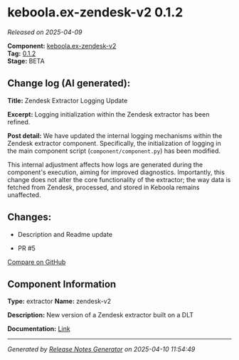 #  keboola.ex-zendesk-v2 0.1.2

_Released on 2025-04-09_

**Component:** [keboola.ex-zendesk-v2](https://github.com/keboola/component-zendesk)  
**Tag:** [0.1.2](https://github.com/keboola/component-zendesk/releases/tag/0.1.2)  
**Stage:** BETA


## Change log (AI generated):
**Title:** Zendesk Extractor Logging Update

**Excerpt:** Logging initialization within the Zendesk extractor has been refined.

**Post detail:**
We have updated the internal logging mechanisms within the Zendesk extractor component. Specifically, the initialization of logging in the main component script (`component/component.py`) has been modified.

This internal adjustment affects how logs are generated during the component's execution, aiming for improved diagnostics. Importantly, this change does not alter the core functionality of the extractor; the way data is fetched from Zendesk, processed, and stored in Keboola remains unaffected.



## Changes:



- Description and Readme update 




- PR #5 



[Compare on GitHub](https://github.com/keboola/component-zendesk/compare/0.1.1...0.1.2)



## Component Information
**Type:** extractor
**Name:** zendesk-v2

**Description:** New version of a Zendesk extractor built on a DLT


**Documentation:** [Link](https://github.com/keboola/component-zendesk/blob/master/README.md)



---
_Generated by [Release Notes Generator](https://github.com/keboola/release-notes-generator)
on 2025-04-10 11:54:49_